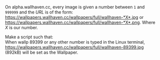 On alpha.wallhaven.cc, every image is given a number between `1` and `999999` 
and the *URL* is of the form: https://wallpapers.wallhaven.cc/wallpapers/full/wallhaven-*X*.jpg 
or 
https://wallpapers.wallhaven.cc/wallpapers/full/wallhaven-*X*.png. 
Where _X_ is our number.  

Make a script such that:  
When wallp 89399 or any other number is typed in the Linux terminal, https://wallpapers.wallhaven.cc/wallpapers/full/wallhaven-89399.jpg (892kB) will be set as the Wallpaper.

